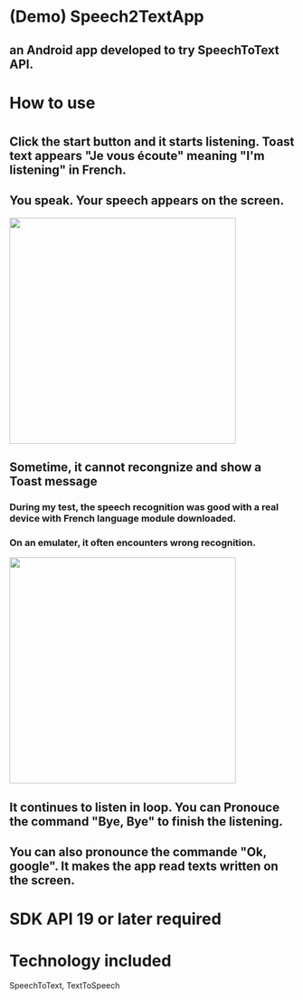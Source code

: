 # (Demo) Speech2TextApp
## an Android app developed to try SpeechToText API.
#
# How to use
#
## Click the start button and it starts listening. Toast text appears "Je vous écoute" meaning "I'm listening" in French.
## You speak. Your speech appears on the screen. 

<img src="https://cloud.githubusercontent.com/assets/21304543/23910812/3bbba10e-08db-11e7-8562-74f8dc2e3336.png" width="400"/>

## Sometime, it cannot recongnize and show a Toast message 
### During my test, the speech recognition was good with a real device with French language module downloaded.
### On an emulater, it often encounters wrong recognition.
<img src="https://cloud.githubusercontent.com/assets/21304543/23910813/3bcb316e-08db-11e7-9487-05b888dbbfd9.png" width="400"/>

## It continues to listen in loop. You can Pronouce the command "Bye, Bye" to finish the listening.
## You can also pronounce the commande "Ok, google". It makes the app read texts written on the screen.


# SDK API 19 or later required

# Technology included
SpeechToText, TextToSpeech

